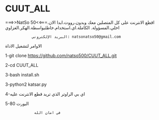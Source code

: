 # CUUT_ALL
===>>NatSo 50<<===اقطع الانترنت على كل المتصلين معك وبدون.رووت.ابدا الان. اخلي.المسؤولة. الكاملة.اي.استخدام.خاطئبواسطة.الهكر.الغزاوي

     
                البريد الإلكتروني: natsonatso50@gmail.com
الاوامر لتشغيل الاداة
 

1-git clone https://github.com/natso500/CUUT_ALL.git


2-cd CUUT_ALL

3-bash install.sh


3-python2 katsar.py


4-اي بي الراوتر الذي تريد قطع الانترنت عليه 


5-80 البورت 




                 في امان الله


